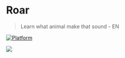 # Roar
> Learn what animal make that sound - EN 

[![Platform](https://img.shields.io/cocoapods/p/LFAlertController.svg?style=flat)](http://cocoapods.org/pods/LFAlertController)

![](RoarGif.gif)
